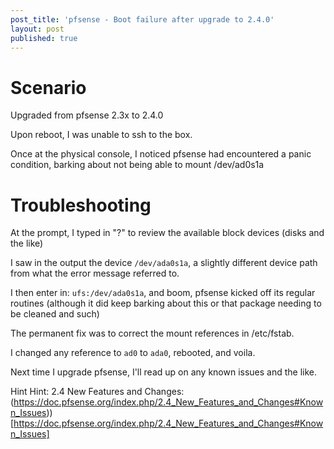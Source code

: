 ```yaml
---
post_title: 'pfsense - Boot failure after upgrade to 2.4.0'
layout: post
published: true
---
```


# Scenario

Upgraded from pfsense 2.3x to 2.4.0

Upon reboot, I was unable to ssh to the box.

Once at the physical console, I noticed pfsense had encountered a panic condition, 
barking about not being able to mount /dev/ad0s1a


# Troubleshooting

At the prompt, I typed in "?" to review the available block devices (disks and the like)

I saw in the output the device `/dev/ada0s1a`, a slightly different device path from what the error message referred to.

I then enter in: `ufs:/dev/ada0s1a`, and boom, pfsense kicked off its regular routines (although it did keep barking about this or that package needing to be cleaned and such)

The permanent fix was to correct the mount references in /etc/fstab.

I changed any reference to `ad0` to `ada0`, rebooted, and voila.

Next time I upgrade pfsense, I'll read up on any known issues and the like.

Hint Hint: 
    2.4 New Features and Changes:
        (https://doc.pfsense.org/index.php/2.4_New_Features_and_Changes#Known_Issues))[https://doc.pfsense.org/index.php/2.4_New_Features_and_Changes#Known_Issues]
